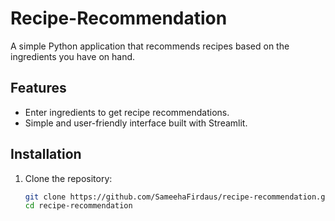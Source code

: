 # Recipe-Recommendation

A simple Python application that recommends recipes based on the ingredients you have on hand.

## Features

- Enter ingredients to get recipe recommendations.
- Simple and user-friendly interface built with Streamlit.

## Installation

1. Clone the repository:

   ```bash
   git clone https://github.com/SameehaFirdaus/recipe-recommendation.git
   cd recipe-recommendation
